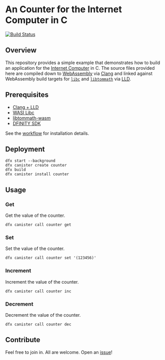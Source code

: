 #  An Counter for the Internet Computer in C

[![Build Status](https://github.com/enzoh/counter/workflows/build/badge.svg)](https://github.com/enzoh/counter/actions?query=workflow%3Abuild)

## Overview

This repository provides a simple example that demonstrates how to build an application for the [Internet Computer](https://dfinity.org) in C. The source files provided here are compiled down to [WebAssembly](https://webassembly.org) via [Clang](https://clang.llvm.org) and linked against WebAssembly build targets for [`libc`](https://musl.libc.org) and [`libtommath`](https://www.libtom.net/LibTomMath) via [LLD](https://lld.llvm.org/WebAssembly.html).

## Prerequisites

- [Clang + LLD](https://releases.llvm.org)
- [WASI Libc](https://github.com/WebAssembly/wasi-libc)
- [libtommath-wasm](https://github.com/enzoh/libtommath-wasm/releases)
- [DFINITY SDK](https://sdk.dfinity.org)

See the [workflow](https://github.com/enzoh/counter/blob/master/.github/workflows/ci.yml) for installation details.

## Deployment

```
dfx start --background
dfx canister create counter
dfx build
dfx canister install counter
```

## Usage

### Get

Get the value of the counter.

```
dfx canister call counter get
```

### Set

Set the value of the counter.

```
dfx canister call counter set '(123456)'
```

### Increment

Increment the value of the counter.

```
dfx canister call counter inc
```

### Decrement

Decrement the value of the counter.

```
dfx canister call counter dec
```

## Contribute

Feel free to join in. All are welcome. Open an [issue](https://github.com/enzoh/counter/issues)!
